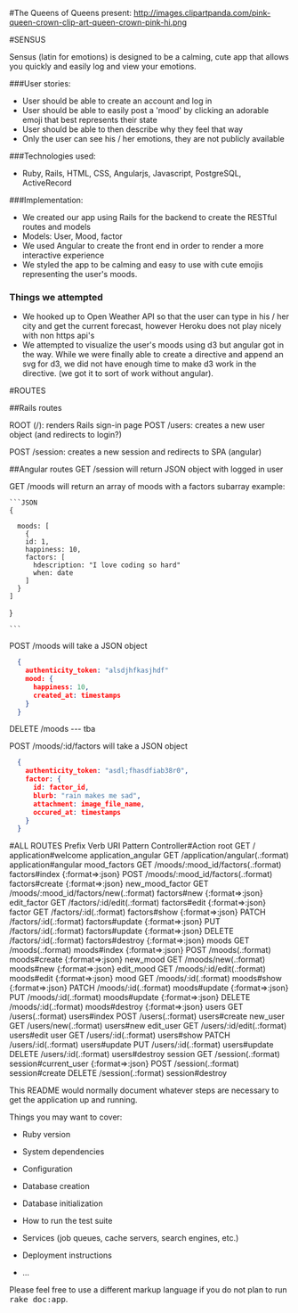 #The Queens of Queens present:
http://images.clipartpanda.com/pink-queen-crown-clip-art-queen-crown-pink-hi.png

#SENSUS

 Sensus (latin for emotions) is designed to be a calming, cute app that allows you quickly and easily log and view your emotions.

###User stories:

- User should be able to create an account and log in
- User should be able to easily post a 'mood' by clicking an adorable emoji that best represents their state
- User should be able to then describe why they feel that way
- Only the user can see his / her emotions, they are not publicly available


###Technologies used:
- Ruby, Rails, HTML, CSS, Angularjs, Javascript, PostgreSQL, ActiveRecord

###Implementation:
- We created our app using Rails for the backend to create the RESTful routes and models
- Models: User, Mood, factor
- We used Angular to create the front end in order to render a more interactive experience
- We styled the app to be calming and easy to use with cute emojis representing the user's moods.


### Things we attempted
- We hooked up to Open Weather API so that the user can type in his / her city and get the current forecast, however Heroku does not play nicely with non https api's
- We attempted to visualize the user's moods using d3 but angular got in the way. While we were finally able to create a directive and append an svg for d3, we did not have enough time to make d3 work in the directive. (we got it to sort of work without angular).


#ROUTES

##Rails routes

ROOT (/): renders Rails sign-in page
POST /users: creates a new user object (and redirects to login?)

POST /session: creates a new session and redirects to SPA (angular)

##Angular routes
GET /session will return JSON object with logged in user

GET /moods will return an array of moods with a factors subarray
example:

    ```JSON
    {

      moods: [
        {
        id: 1,
        happiness: 10,
        factors: [
          hdescription: "I love coding so hard"
          when: date
        ]
      }
    ]
  }

    ```

POST /moods will take a JSON object
```json
  {
    authenticity_token: "alsdjhfkasjhdf"
    mood: {
      happiness: 10,
      created_at: timestamps
    }
  }
```

DELETE /moods --- tba

POST /moods/:id/factors will take a JSON object

```json
  {
    authenticity_token: "asdl;fhasdfiab38r0",
    factor: {
      id: factor_id,
      blurb: "rain makes me sad",
      attachment: image_file_name,
      occured_at: timestamps
    }
  }
```


#ALL ROUTES
Prefix Verb   URI Pattern                           Controller#Action
          root GET    /                                     application#welcome
application_angular GET    /application/angular(.:format)        application#angular
  mood_factors GET    /moods/:mood_id/factors(.:format)     factors#index {:format=>:json}
               POST   /moods/:mood_id/factors(.:format)     factors#create {:format=>:json}
new_mood_factor GET    /moods/:mood_id/factors/new(.:format) factors#new {:format=>:json}
   edit_factor GET    /factors/:id/edit(.:format)           factors#edit {:format=>:json}
        factor GET    /factors/:id(.:format)                factors#show {:format=>:json}
               PATCH  /factors/:id(.:format)                factors#update {:format=>:json}
               PUT    /factors/:id(.:format)                factors#update {:format=>:json}
               DELETE /factors/:id(.:format)                factors#destroy {:format=>:json}
         moods GET    /moods(.:format)                      moods#index {:format=>:json}
               POST   /moods(.:format)                      moods#create {:format=>:json}
      new_mood GET    /moods/new(.:format)                  moods#new {:format=>:json}
     edit_mood GET    /moods/:id/edit(.:format)             moods#edit {:format=>:json}
          mood GET    /moods/:id(.:format)                  moods#show {:format=>:json}
               PATCH  /moods/:id(.:format)                  moods#update {:format=>:json}
               PUT    /moods/:id(.:format)                  moods#update {:format=>:json}
               DELETE /moods/:id(.:format)                  moods#destroy {:format=>:json}
         users GET    /users(.:format)                      users#index
               POST   /users(.:format)                      users#create
      new_user GET    /users/new(.:format)                  users#new
     edit_user GET    /users/:id/edit(.:format)             users#edit
          user GET    /users/:id(.:format)                  users#show
               PATCH  /users/:id(.:format)                  users#update
               PUT    /users/:id(.:format)                  users#update
               DELETE /users/:id(.:format)                  users#destroy
       session GET    /session(.:format)                    session#current_user {:format=>:json}
               POST   /session(.:format)                    session#create
               DELETE /session(.:format)                    session#destroy



This README would normally document whatever steps are necessary to get the
application up and running.

Things you may want to cover:

* Ruby version

* System dependencies

* Configuration

* Database creation

* Database initialization

* How to run the test suite

* Services (job queues, cache servers, search engines, etc.)

* Deployment instructions

* ...


Please feel free to use a different markup language if you do not plan to run
<tt>rake doc:app</tt>.
